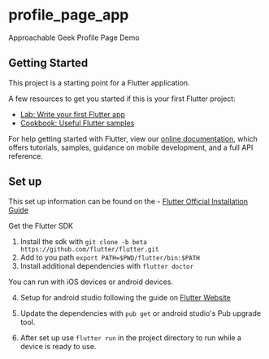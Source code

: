 # profile_page_app

Approachable Geek Profile Page Demo

## Getting Started

This project is a starting point for a Flutter application.

A few resources to get you started if this is your first Flutter project:

- [Lab: Write your first Flutter app](https://flutter.dev/docs/get-started/codelab)
- [Cookbook: Useful Flutter samples](https://flutter.dev/docs/cookbook)

For help getting started with Flutter, view our
[online documentation](https://flutter.dev/docs), which offers tutorials,
samples, guidance on mobile development, and a full API reference.

## Set up

This set up information can be found on the - [Flutter Official Installation Guide](https://flutter.dev/docs/get-started/install/macos)

Get the Flutter SDK
1. Install the sdk with `git clone -b beta https://github.com/flutter/flutter.git`
2. Add to you path `export PATH=$PWD/flutter/bin:$PATH`
3. Install additional dependencies with `flutter doctor`

You can run with iOS devices or android devices.

4. Setup for android studio following the guide on [Flutter Website](https://flutter.dev/docs/get-started/install/macos)

5. Update the dependencies with `pub get` or android studio's Pub upgrade tool.

5. After set up use `flutter run` in the project directory to run while a device is ready to use.



